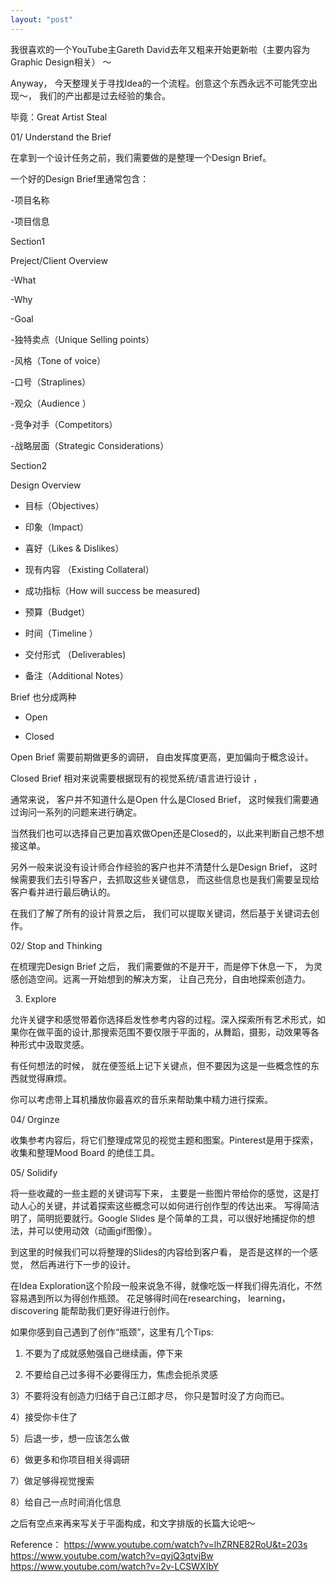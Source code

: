 ```yaml
---
layout: "post"
---
```



​我很喜欢的一个YouTube主Gareth David去年又粗来开始更新啦（主要内容为Graphic Design相关） ～



Anyway，  今天整理关于寻找Idea的一个流程。创意这个东西永远不可能凭空出现～， 我们的产出都是过去经验的集合。 

毕竟：Great Artist Steal



01/ Understand the Brief 

在拿到一个设计任务之前，我们需要做的是整理一个Design Brief。 



一个好的Design Brief里通常包含： 

-项目名称

-项目信息



Section1  

Preject/Client Overview

-What

-Why

-Goal

-独特卖点（Unique Selling points）

-风格（Tone of voice） 

-口号（Straplines）

-观众（Audience ）

-竞争对手（Competitors）

-战略层面（Strategic Considerations）





Section2

Design Overview

- 目标（Objectives）

- 印象（Impact）

- 喜好（Likes & Dislikes）

- 现有内容  （Existing Collateral）

- 成功指标（How will success be measured)

- 预算（Budget） 

- 时间（Timeline ）

- 交付形式 （Deliverables)

- 备注（Additional Notes） 



Brief 也分成两种

- Open

- Closed 



Open Brief 需要前期做更多的调研， 自由发挥度更高，更加偏向于概念设计。 

Closed  Brief 相对来说需要根据现有的视觉系统/语言进行设计 ，



通常来说， 客户并不知道什么是Open 什么是Closed Brief， 这时候我们需要通过询问一系列的问题来进行确定。 

当然我们也可以选择自己更加喜欢做Open还是Closed的，以此来判断自己想不想接这单。



另外一般来说没有设计师合作经验的客户也并不清楚什么是Design Brief， 这时候需要我们去引导客户，去抓取这些关键信息， 而这些信息也是我们需要呈现给客户看并进行最后确认的。 



在我们了解了所有的设计背景之后， 我们可以提取关键词，然后基于关键词去创作。 







02/ Stop and Thinking 

在梳理完Design Brief 之后， 我们需要做的不是开干，而是停下休息一下， 为灵感创造空间。远离一开始想到的解决方案， 让自己充分，自由地探索创造力。



03. Explore

允许关键字和感觉带着你选择启发性参考内容的过程。深入探索所有艺术形式，如果你在做平面的设计,那搜索范围不要仅限于平面的，从舞蹈，摄影，动效果等各种形式中汲取灵感。

有任何想法的时候， 就在便签纸上记下关键点，但不要因为这是一些概念性的东西就觉得麻烦。

你可以考虑带上耳机播放你最喜欢的音乐来帮助集中精力进行探索。



04/ Orginze 

收集参考内容后，将它们整理成常见的视觉主题和图案。Pinterest是用于探索，收集和整理Mood Board 的绝佳工具。



05/ Solidify 

将一些收藏的一些主题的关键词写下来， 主要是一些图片带给你的感觉，这是打动人心的关键，并试着探索这些概念可以如何进行创作型的传达出来。 写得简洁明了，简明扼要就行。Google Slides 是个简单的工具，可以很好地捕捉你的想法，并可以使用动效（动画gif图像）。



到这里的时候我们可以将整理的Slides的内容给到客户看， 是否是这样的一个感觉， 然后再进行下一步的设计。 



在Idea Exploration这个阶段一般来说急不得，就像吃饭一样我们得先消化，不然容易遇到所以为得创作瓶颈。 花足够得时间在researching， learning， discovering 能帮助我们更好得进行创作。 



如果你感到自己遇到了创作“瓶颈”，这里有几个Tips: 

1) 不要为了成就感勉强自己继续画，停下来

2) 不要给自己过多得不必要得压力，焦虑会扼杀灵感

3）不要将没有创造力归结于自己江郎才尽， 你只是暂时没了方向而已。 

4）接受你卡住了

5）后退一步，想一应该怎么做

6）做更多和你项目相关得调研

7）做足够得视觉搜索

8）给自己一点时间消化信息



之后有空点来再来写关于平面构成，和文字排版的长篇大论吧～ 



Reference：
https://www.youtube.com/watch?v=lhZRNE82RoU&t=203s
https://www.youtube.com/watch?v=qyjQ3qtvjBw
https://www.youtube.com/watch?v=2v-LCSWXIbY

